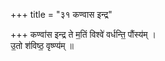 +++
title = "३१ कण्वास इन्द्र"

+++
कण्वा॑स इन्द्र ते म॒तिं विश्वे॑ वर्धन्ति॒ पौंस्य॑म् ।  
उ॒तो श॑विष्ठ॒ वृष्ण्य॑म् ॥